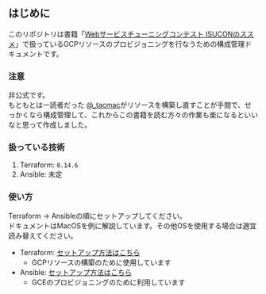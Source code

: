 ## はじめに
このリポジトリは書籍「[Webサービスチューニングコンテスト ISUCONのススメ](https://www.amazon.co.jp/dp/B08V5PK51F)」で扱っているGCPリソースのプロビジョニングを行なうための構成管理ドキュメントです。

### 注意

非公式です。  
もともとは一読者だった [@_tacmac](https://twitter.com/home)がリソースを構築し直すことが手間で、せっかくなら構成管理して、これからこの書籍を読む方々の作業も楽になるといいなと思って作成しました。

### 扱っている技術
1. Terraform: `0.14.6`
2. Ansible: 未定

### 使い方
Terraform -> Ansibleの順にセットアップしてください。  
ドキュメントはMacOSを例に解説しています。その他OSを使用する場合は適宜読み替えてください。
- Terraform: [セットアップ方法はこちら](https://github.com/tacumai/isucon-no-susume-provisioning/wiki/Terraform%E3%81%AE%E3%82%BB%E3%83%83%E3%83%88%E3%82%A2%E3%83%83%E3%83%97%E6%96%B9%E6%B3%95)
  - GCPリソースの構築のために使用しています
- Ansible: [セットアップ方法はこちら](https://github.com/tacumai/isucon-no-susume-provisioning/wiki/Ansible%E3%81%AE%E3%82%BB%E3%83%83%E3%83%88%E3%82%A2%E3%83%83%E3%83%97%E6%96%B9%E6%B3%95)
  - GCEのプロビジョニングのために利用しています
